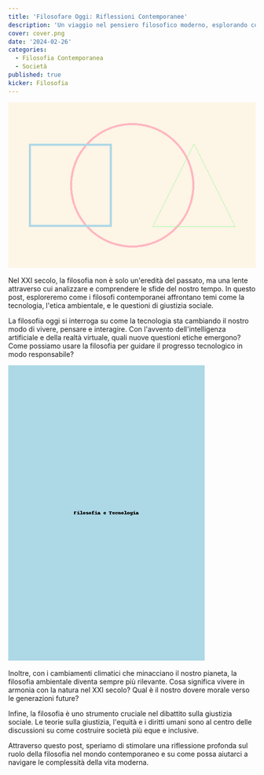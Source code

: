 ```yaml
---
title: 'Filosofare Oggi: Riflessioni Contemporanee'
description: 'Un viaggio nel pensiero filosofico moderno, esplorando come la filosofia affronta le sfide del nostro tempo.'
cover: cover.png
date: '2024-02-26'
categories:
  - Filosofia Contemporanea
  - Società
published: true
kicker: Filosofia
---
```


![a](./philosophy_pastel_image.png)

Nel XXI secolo, la filosofia non è solo un'eredità del passato, ma una lente attraverso cui analizzare e comprendere le sfide del nostro tempo. In questo post, esploreremo come i filosofi contemporanei affrontano temi come la tecnologia, l'etica ambientale, e le questioni di giustizia sociale.

La filosofia oggi si interroga su come la tecnologia sta cambiando il nostro modo di vivere, pensare e interagire. Con l'avvento dell'intelligenza artificiale e della realtà virtuale, quali nuove questioni etiche emergono? Come possiamo usare la filosofia per guidare il progresso tecnologico in modo responsabile?

![b](./Philosophy_Technology_Image.png)

Inoltre, con i cambiamenti climatici che minacciano il nostro pianeta, la filosofia ambientale diventa sempre più rilevante. Cosa significa vivere in armonia con la natura nel XXI secolo? Qual è il nostro dovere morale verso le generazioni future?

Infine, la filosofia è uno strumento cruciale nel dibattito sulla giustizia sociale. Le teorie sulla giustizia, l'equità e i diritti umani sono al centro delle discussioni su come costruire società più eque e inclusive.

Attraverso questo post, speriamo di stimolare una riflessione profonda sul ruolo della filosofia nel mondo contemporaneo e su come possa aiutarci a navigare le complessità della vita moderna.
